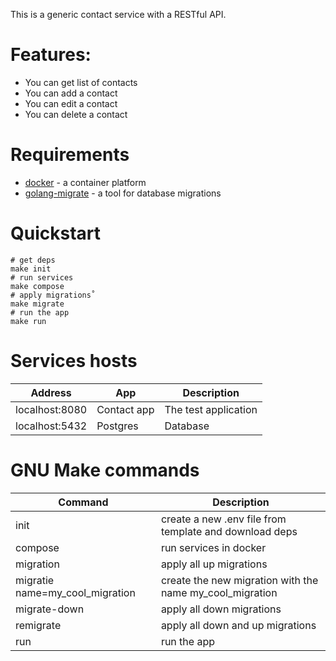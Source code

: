 This is a generic contact service with a RESTful API.

# Features:
* You can get list of contacts
* You can add a contact
* You can edit a contact
* You can delete a contact

# Requirements
* [docker](https://www.docker.com/) - a container platform
* [golang-migrate](https://github.com/golang-migrate/migrate/tree/master/cmd/migrate) - a tool for database migrations

# Quickstart
```
# get deps
make init
# run services
make compose
# apply migrations˚
make migrate
# run the app
make run
```
# Services hosts
|Address|App|Description|
|---|---|---|
|localhost:8080|Contact app|The test application|
|localhost:5432|Postgres|Database|

# GNU Make commands
|Command|Description|
|---|---|
|init|create a new .env file from template and download deps|
|compose|run services in docker|
|migration|apply all up migrations|
|migratie name=my_cool_migration|create the new migration with the name my_cool_migration|
|migrate-down|apply all down migrations|
|remigrate|apply all down and up migrations|
|run|run the app|
